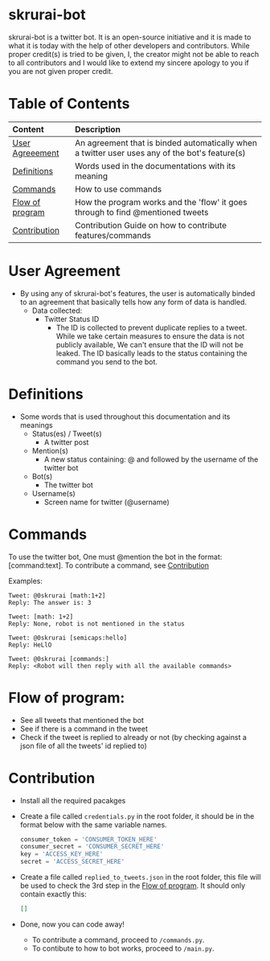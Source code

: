 # skrurai-bot
skrurai-bot is a twitter bot. It is an open-source initiative and it is made to what it is today with the help of other developers and contributors. While proper credit(s) is tried to be given, I, the creator might not be able to reach to all contributors and I would like to extend my sincere apology to you if you are not given proper credit.

# Table of Contents
| Content               | Description           |
|:-------------         |:-------------|
| [User Agreeement](#user-agreement)       |An agreement that is binded automatically when a twitter user uses any of the bot's feature(s) |
| [Definitions](#Definitions)              | Words used in the documentations with its meaning      |
| [Commands](#commands)         | How to use commands      |
| [Flow of program](#Flow-of-program) | How the program works and the 'flow' it goes through to find @mentioned tweets |
| [Contribution](#Contribution) | Contribution Guide on how to contribute features/commands|

# User Agreement
-   By using any of skrurai-bot's features, the user is automatically binded to an agreement that basically tells how any form of data is handled.
    -   Data collected:
        -   Twitter Status ID
            -   The ID is collected to prevent duplicate replies to a tweet. While we take certain measures to ensure the data is not publicly available, We can't ensure that the ID will not be leaked. The ID basically leads to the status containing the command you send to the bot.

# Definitions
-   Some words that is used throughout this documentation and its meanings
    -   Status(es) / Tweet(s)
        -   A twitter post
    -   Mention(s)
        -   A new status containing: @ and followed by the username of the twitter bot
    -   Bot(s)
        -   The twitter bot
    -   Username(s)
        -   Screen name for twitter (@username)

# Commands
To use the twitter bot, One must @mention the bot in the format: [command:text]. To contribute a command, see [Contribution](#contribution)

Examples:
```
Tweet: @0skrurai [math:1+2]
Reply: The answer is: 3

Tweet: [math: 1+2]
Reply: None, robot is not mentioned in the status

Tweet: @0skrurai [semicaps:hello]
Reply: HeLlO

Tweet: @0skrurai [commands:]
Reply: <Robot will then reply with all the available commands>

```

# Flow of program:
-   See all tweets that mentioned the bot
-   See if there is a command in the tweet
-   Check if the tweet is replied to already or not (by checking against a json file of all the tweets' id replied to)

#  Contribution
-   Install all the required pacakges
-   Create a file called `credentials.py` in the root folder, it should be in the format below with the same variable names.
    ```python
    consumer_token = 'CONSUMER_TOKEN_HERE'
    consumer_secret = 'CONSUMER_SECRET_HERE'
    key = 'ACCESS_KEY_HERE'
    secret = 'ACCESS_SECRET_HERE'
    ```
-   Create a file called `replied_to_tweets.json` in the root folder, this file will be used to check the 3rd step in the [Flow of program](#flow-of-program). It should only contain exactly this:
    ```json
    []
    ```

-   Done, now you can code away!
    -   To contribute a command, proceed to `/commands.py`.
    -   To contibute to how to bot works, proceed to `/main.py`.